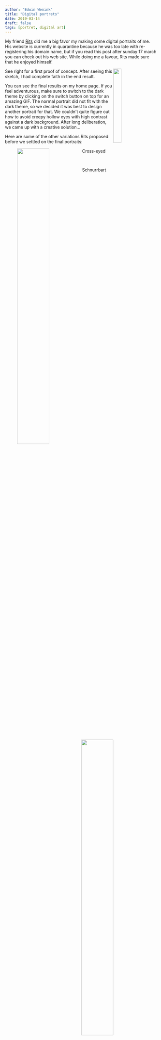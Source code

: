 ```yaml
---
author: "Edwin Wenink"
title: "Digital portrets"
date: 2019-03-14
draft: false
tags: [portret, digital art]
---
```


My friend [Rits](https://www.ritsjoosten.nl) did me a big favor my making some digital portraits of me.
His website is currently in quarantine because he was too late with re-registering his domain name, but if you read this post after sunday 17 march you can check out his web site.
While doing me a favour, Rits made sure that he enjoyed himself.

<figure>
   <img align="right" style="width:25%" src="/images/23-blog/sketch.jpg" />
</figure>

See right for a first proof of concept. After seeing this sketch, I had complete faith in the end result.


You can see the final results on my home page. 
If you feel adventurous, make sure to switch to the dark theme by clicking on the switch button on top for an amazing GIF.
The normal portrait did not fit with the dark theme, so we decided it was best to design another portrait for that.
We couldn't quite figure out how to avoid creepy hollow eyes with high contrast against a dark background.
After long deliberation, we came up with a creative solution...

Here are some of the other variations Rits proposed before we settled on the final portraits:

<figure>
   <img align="left" style="width:50%" src="/images/23-blog/schnurrbart.jpg" />
   <figcaption> Cross-eyed
</figure>
<br>


<figure>
   <img align="right" style="width:50%" src="/images/23-blog/cross-eyed.jpg" />
   <figcaption> Schnurrbart
</figure>
<br>
